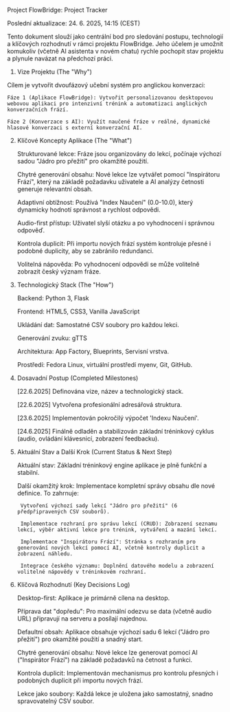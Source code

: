 Project FlowBridge: Project Tracker

Poslední aktualizace: 24. 6. 2025, 14:15 (CEST)

Tento dokument slouží jako centrální bod pro sledování postupu, technologií a klíčových rozhodnutí v rámci projektu FlowBridge. Jeho účelem je umožnit komukoliv (včetně AI asistenta v novém chatu) rychle pochopit stav projektu a plynule navázat na předchozí práci.
1. Vize Projektu (The "Why")

Cílem je vytvořit dvoufázový učební systém pro anglickou konverzaci:

    Fáze 1 (Aplikace FlowBridge): Vytvořit personalizovanou desktopovou webovou aplikaci pro intenzivní trénink a automatizaci anglických konverzačních frází.

    Fáze 2 (Konverzace s AI): Využít naučené fráze v reálné, dynamické hlasové konverzaci s externí konverzační AI.

2. Klíčové Koncepty Aplikace (The "What")

    Strukturované lekce: Fráze jsou organizovány do lekcí, počínaje výchozí sadou "Jádro pro přežití" pro okamžité použití.

    Chytré generování obsahu: Nové lekce lze vytvářet pomocí "Inspirátoru Frází", který na základě požadavku uživatele a AI analýzy četnosti generuje relevantní obsah.

    Adaptivní obtížnost: Používá "Index Naučení" (0.0-10.0), který dynamicky hodnotí správnost a rychlost odpovědi.

    Audio-first přístup: Uživatel slyší otázku a po vyhodnocení i správnou odpověď.

    Kontrola duplicit: Při importu nových frází systém kontroluje přesné i podobné duplicity, aby se zabránilo redundanci.

    Volitelná nápověda: Po vyhodnocení odpovědi se může volitelně zobrazit český význam fráze.

3. Technologický Stack (The "How")

    Backend: Python 3, Flask

    Frontend: HTML5, CSS3, Vanilla JavaScript

    Ukládání dat: Samostatné CSV soubory pro každou lekci.

    Generování zvuku: gTTS

    Architektura: App Factory, Blueprints, Servisní vrstva.

    Prostředí: Fedora Linux, virtuální prostředí myenv, Git, GitHub.

4. Dosavadní Postup (Completed Milestones)

    [22.6.2025] Definována vize, název a technologický stack.

    [22.6.2025] Vytvořena profesionální adresářová struktura.

    [23.6.2025] Implementován pokročilý výpočet 'Indexu Naučení'.

    [24.6.2025] Finálně odladěn a stabilizován základní tréninkový cyklus (audio, ovládání klávesnicí, zobrazení feedbacku).

5. Aktuální Stav a Další Krok (Current Status & Next Step)

    Aktuální stav: Základní tréninkový engine aplikace je plně funkční a stabilní.

    Další okamžitý krok: Implementace kompletní správy obsahu dle nové definice. To zahrnuje:

        Vytvoření výchozí sady lekcí "Jádro pro přežití" (6 předpřipravených CSV souborů).

        Implementace rozhraní pro správu lekcí (CRUD): Zobrazení seznamu lekcí, výběr aktivní lekce pro trénink, vytváření a mazání lekcí.

        Implementace "Inspirátoru Frází": Stránka s rozhraním pro generování nových lekcí pomocí AI, včetně kontroly duplicit a zobrazení náhledu.

        Integrace českého významu: Doplnění datového modelu a zobrazení volitelné nápovědy v tréninkovém rozhraní.

6. Klíčová Rozhodnutí (Key Decisions Log)

    Desktop-first: Aplikace je primárně cílena na desktop.

    Příprava dat "dopředu": Pro maximální odezvu se data (včetně audio URL) připravují na serveru a posílají najednou.

    Defaultní obsah: Aplikace obsahuje výchozí sadu 6 lekcí ("Jádro pro přežití") pro okamžité použití a snadný start.

    Chytré generování obsahu: Nové lekce lze generovat pomocí AI ("Inspirátor Frází") na základě požadavků na četnost a funkci.

    Kontrola duplicit: Implementován mechanismus pro kontrolu přesných i podobných duplicit při importu nových frází.

    Lekce jako soubory: Každá lekce je uložena jako samostatný, snadno spravovatelný CSV soubor.